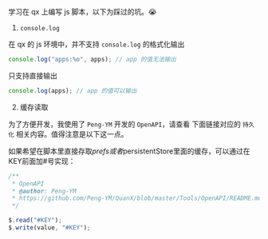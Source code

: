 学习在 qx 上编写 js 脚本，以下为踩过的坑。😭

1. `console.log`

在 qx 的 js 环境中，并不支持 `console.log` 的格式化输出

```js
console.log("apps:%o", apps); // app 的值无法输出
```

只支持直接输出

```js
console.log(apps); // app 的值可以输出
```

2. 缓存读取

为了方便开发，我使用了 `Peng-YM` 开发的 `OpenAPI`，请查看 下面链接对应的 `持久化` 相关内容。值得注意是以下这一点。

如果希望在脚本里直接存取$prefs或者$persistentStore里面的缓存，可以通过在KEY前面加#号实现：

```js
/**
 * OpenAPI
 * @author: Peng-YM
 * https://github.com/Peng-YM/QuanX/blob/master/Tools/OpenAPI/README.md
 */

$.read("#KEY");
$.write(value, "#KEY");
```
